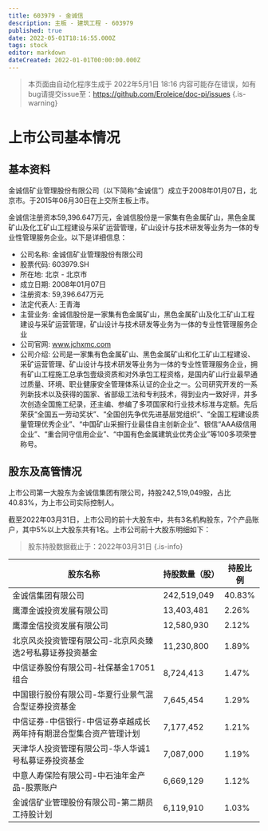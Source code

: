 ```yaml
---
title: 603979 - 金诚信
description: 主板 - 建筑工程 - 603979
published: true
date: 2022-05-01T18:16:55.000Z
tags: stock
editor: markdown
dateCreated: 2022-01-01T00:00:00.000Z
---
```


> 本页面由自动化程序生成于 2022年5月1日 18:16
> 内容可能存在错误，如有bug请提交issue至：https://github.com/Eroleice/doc-pi/issues
{.is-warning}

# 上市公司基本情况

## 基本资料

金诚信矿业管理股份有限公司（以下简称“金诚信”）成立于2008年01月07日，北京市。于2015年06月30日在上交所主板上市。

金诚信注册资本59,396.647万元，金诚信股份是一家集有色金属矿山，黑色金属矿山及化工矿山工程建设与采矿运营管理，矿山设计与技术研发等业务为一体的专业性管理服务企业。以下是详细信息：

- 公司名称: 金诚信矿业管理股份有限公司
- 股票代码: 603979.SH
- 所在地: 北京 - 北京市
- 成立日期: 2008年01月07日
- 注册资本: 59,396.647万元
- 法定代表人: 王青海
- 主营业务: 金诚信股份是一家集有色金属矿山，黑色金属矿山及化工矿山工程建设与采矿运营管理，矿山设计与技术研发等业务为一体的专业性管理服务企业
- 公司官网: www.jchxmc.com
- 公司介绍: 公司是一家集有色金属矿山、黑色金属矿山和化工矿山工程建设、采矿运营管理、矿山设计与技术研发等业务为一体的专业性管理服务企业，拥有矿山工程施工总承包壹级资质和对外承包工程资格，是国内矿山行业最早通过质量、环境、职业健康安全管理体系认证的企业之一。公司研究开发的一系列新技术以及获得的国家、省部级工法和专利技术，得到业内一致好评，并多次创造全国施工纪录，还主编、参编了多项国家和行业技术标准与定额。先后荣获“全国五一劳动奖状”、“全国创先争优先进基层党组织”、“全国工程建设质量管理优秀企业”、“中国矿山采掘行业最佳自主创新企业”、银信“AAA级信用企业”、“重合同守信用企业”、“中国有色金属建筑业优秀企业”等100多项荣誉称号。


## 股东及高管情况

上市公司第一大股东为金诚信集团有限公司，持股242,519,049股，占比40.83%，为上市公司实际控制人。

截至2022年03月31日，上市公司的前十大股东中，共有3名机构股东，7个产品账户，其中5%以上大股东共有1名。上市公司前十大股东明细如下：

> 股东持股数据截止于：2022年03月31日
{.is-info}

| 股东名称 | 持股数量（股） | 持股比例 |
| --- | --- | --- |
| 金诚信集团有限公司 | 242,519,049 | 40.83% |
| 鹰潭金诚投资发展有限公司 | 13,403,481 | 2.26% |
| 鹰潭金信投资发展有限公司 | 12,580,930 | 2.12% |
| 北京风炎投资管理有限公司-北京风炎臻选2号私募证券投资基金 | 11,230,800 | 1.89% |
| 中信证券股份有限公司-社保基金17051组合 | 8,724,413 | 1.47% |
| 中国银行股份有限公司-华夏行业景气混合型证券投资基金 | 7,645,454 | 1.29% |
| 中信证券-中信银行-中信证券卓越成长两年持有期混合型集合资产管理计划 | 7,177,452 | 1.21% |
| 天津华人投资管理有限公司-华人华诚1号私募证券投资基金 | 7,087,000 | 1.19% |
| 中意人寿保险有限公司-中石油年金产品-股票账户 | 6,669,129 | 1.12% |
| 金诚信矿业管理股份有限公司-第二期员工持股计划 | 6,119,910 | 1.03% |




